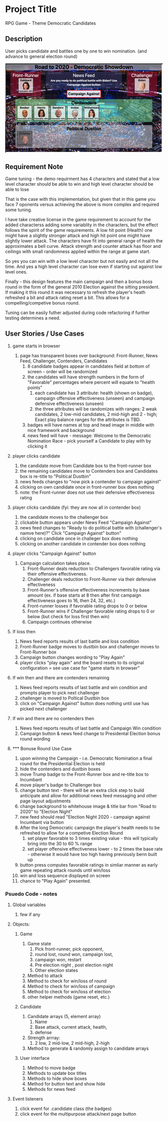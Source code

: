 # Project Title

RPG Game - Theme Democratic Candidates

## Description

User picks candidate and battles one by one to win nomination.
(and advance to general election round)

![Democratic Nomination](assets/images/wireframe.png)

## Requirement Note

Game tuning - the demo requirment has 4 characters and stated that a low level character should
be able to win and high level character should be able to lose

That is the case with this implementation, but given that in this game you
face 7 oponents versus achieving the above is more complex and required some tuning.

I have take creative license in the game requirement to account for the added characterss
adding some variablity in the characters, but the effect follows the spirit of the game requirements.
A low hit point (Health) one might have a slightly stronger attack and high hit point one might have slightly lower attack.
The characters have fit into general range of health the approximates a bell curve.
Attack strength and counter attack has floor and ceilings with small randomness applied within
the range at game start.

So yes you can win with a low level character but not easily and not all the time.
And yes a high level character can lose even if starting out against low level ones.

Finally - this design features the main campaign and then a bonus boss round in the form
of the general 2010 Election against the sitting president. If making it this round 
it was necessary to refresh the player's heath refreshed a bit and attack rating reset a bit.
This allows for a compelling/competive bonus round.

Tuning can be easily futher adjusted during code refactoring if further testing determines a need.


## User Stories / Use Cases

1.  game starts in browser 
    1. page has transparent boxes over background:  Front-Runner, News Feed, Challenger, Contenders, Candidates
        1. 8 candidate badges appear in candidates field at bottom of screen - order will be randomized
        2. the candidates will have strength numbers in the form of "Favorable" percentages where percent will equate to "health points"
            1. each candidate has 3 attribute:  health (shown on badge), campaign offensive effectiveness (unseen) and campaign
              defensive effectiveness (unseen) 
            2. the three attributes will be randomizes with ranges:  2 weak candidates, 2 low-mid candidates, 2 mid-high and 2 - high;
              Exact play balance ranges for the attributes is TBD.
        3. badges will have names at top and head image in middle with nice framework and background
        5. news feed will have - message:  Welcome to the Democratic Nomination Race - pick yourself a Candidate to play with by clicking it

2. player clicks candidate
    1. the candidate move from Candidate box to the front-runner box
    2. the remaining candidates move to Contenders box and Candidates box is re-title to "Political Dustbin"
    3. news feeds changes to  "now pick a contender to campaign against"
    4. clicking on own candidate once in front-runner box does nothing
    5. note: the Front-runner does not use their defensive effectiveness rating

3. player clicks candidate (fyi: they are now all in contender box)
    1. the candidate moves to the challenger box
    2. clickable button appears under News Feed "Campaign Against"
    3. news feed changes to "Ready to do political battle with (challenger's namve here)?"  Click "Campaign Against" button"
    4. clicking on candidate once in challeger box does nothing
    4. clicking on another candidate in contender box does nothing

4. player clicks "Campaign Against" button
    1. Campaign calculation takes place.
        1.  Front-Runner deals reduction to Challengers favorable rating via their offensive effectiveness.
        2.  Challenger deals reduction to Front-Runner via their defensive effectiveness
        3.  Front-Runner's offensive effectiveness increments by base amount (ex. if base starts at 8 then after first campaign effectiveness goes to 16, then 24, 32, etc.)
        3.  Front-runner losses if favorable rating drops to 0 or below 
        4.  Front-Runner wins if Challenger favorable rating drops to 0 or below (but check for loss first then win)
        5.  Campaign continues otherwise

  2. If loss then
      1. News feed reports results of last battle and loss condition
      2. Front-Runner badge moves to dustbin box and challenger moves to Front-Runner box
      3. Campaign button changes wording to "Play Again"
      4. player clicks "play again" and the board resets to its original configuration = see use case for "game starts in browser"

  3. If win then and there are contenders remaining
      1. News feed reports results of last battle and win condition and prompts player to pick next challenger
      2. challenger is moved to Poltical Dustbin box
      2. click on "Campaign Against" button does nothing until use has picked next challenger

  4. If win and there are no contenders then 
      1. News feed reports results of last battle and Campaign Win condition 
      2. Campaign button & news feed change to Presidental Election bonus round wording

  5. *** Bonuse Round Use Case 
      1. upon winning the Campaign - i.e. Democratic Nomination a final round for the Presidential Election is held
      2. hide the contenders and dustbin boxes
      3. move Trump badge to the Front-Runner box and re-title box to Incumbant
      4. move player's badge to Challenger box
      5. change button text  - there will be an extra click step to build anticipate and allow for additional 
         news feed messaging and other page layout adjustments
      6. change background to whitehouse image & title bar from "Road to 2020" to "Election Night"
      7. new feed should read "Election Night 2020 - campaign against Incumbant via button
      8. After the long Democratic campaign the player's health needs to be refreshed to allow for a competive Election Round
          1. set player favorable to 3 times existing value - this will typically bring into the 30 to 60 % range
          2. set player offensive effectiveness lower - to 2 times the base rate - otherwise it would have too high having previously benn built up
      8. button press computes favorable ratings in simliar manner as early game repeating attack rounds until win/loss
      9. win and loss sequence displayed on screen
      10. chance to "Play Again" presented.

### Psuedo Code - notes

1. Global variables
    1. few if any
2. Objects:
    1. Game
        1. Game state
            1. Pick front-runner, pick opponent, 
            2. round lost, round won, campaign lost, 
            3. campaign won, restart 
            4. Pre election night , post election night 
            5. Other election states
        2. Method to attack 
        3. Method to check for win/loss of round
        4. Method to check for win/loss of campaign
        5. Method to check for win/loss of election
        6. other helper methods (game reset, etc.)

    2. Candidate 
        1. Candidate arrays (5, element array)
            1. Name
            2. Base attack, current attack, health,      
            3. defense
        2. Strength arrray: 
            1. 2 low, 2 mid-low, 2 mid-high, 2-high
        3. Method to generate & randomly assign to candidate arrays

    3. User interface 
        1. Method to move badge 
        2. Methods to update box titles
        3. Methods to hide show boxes
        4. Method for button text and show hide 
        5. Methods for news feed

3. Event listeners
    1. click event for .candidate class (the badges)
    2. click event for the multipurpose attack/next page button